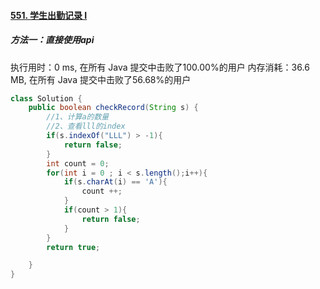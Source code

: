 #### [551. 学生出勤记录 I](https://leetcode-cn.com/problems/student-attendance-record-i/)

##### 方法一：直接使用api

执行用时：0 ms, 在所有 Java 提交中击败了100.00%的用户
内存消耗：36.6 MB, 在所有 Java 提交中击败了56.68%的用户

```java
class Solution {
    public boolean checkRecord(String s) {
        //1、计算a的数量
        //2、查看lll的index
        if(s.indexOf("LLL") > -1){
            return false;
        }
        int count = 0;
        for(int i = 0 ; i < s.length();i++){
            if(s.charAt(i) == 'A'){
                count ++;
            }
            if(count > 1){
                return false;
            }
        }
        return true;

    }
}
```

